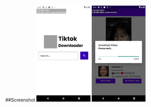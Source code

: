##Screenshot 
[<img height="300" src="resources/Screenshot_1632257068.png" alt="img1"/>](resources/app-release.apk)
[<img height="300" src="resources/Screenshot_1632257113.png" alt="img1"/>](resources/app-release.apk)
